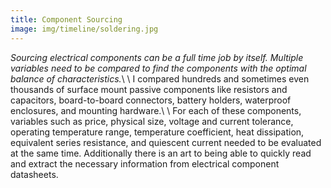 ```yaml
---
title: Component Sourcing
image: img/timeline/soldering.jpg
---
```

*Sourcing electrical components can be a full time job by itself. Multiple variables need to be compared to find the components with the optimal balance of characteristics.*\\
\\
I compared hundreds and sometimes even thousands of surface mount passive components like resistors and capacitors, board-to-board connectors, battery holders, waterproof enclosures, and mounting hardware.\\
\\
For each of these components, variables such as price, physical size, voltage and current tolerance, operating temperature range, temperature coefficient, heat dissipation, equivalent series resistance, and quiescent current needed to be evaluated at the same time. Additionally there is an art to being able to quickly read and extract the necessary information from electrical component datasheets.
